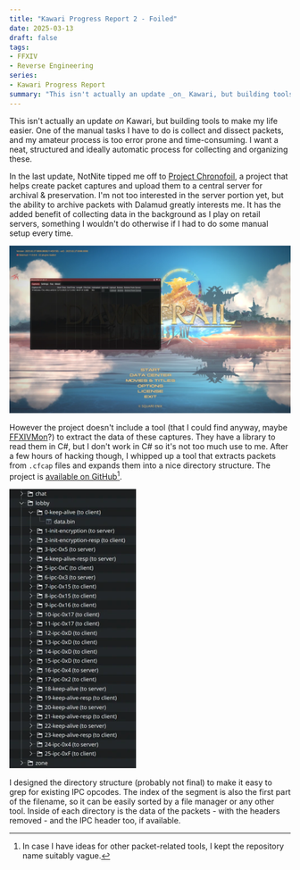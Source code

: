 ```yaml
---
title: "Kawari Progress Report 2 - Foiled"
date: 2025-03-13
draft: false
tags:
- FFXIV
- Reverse Engineering
series:
- Kawari Progress Report
summary: "This isn't actually an update _on_ Kawari, but building tools to make my life easier."
---
```


This isn't actually an update _on_ Kawari, but building tools to make my life easier. One of the manual tasks I have to do is collect and dissect packets, and my amateur process is too error prone and time-consuming. I want a neat, structured and ideally automatic process for collecting and organizing these.

In the last update, NotNite tipped me off to [Project Chronofoil](https://github.com/ProjectChronofoil), a project that helps create packet captures and upload them to a central server for archival & preservation. I'm not too interested in the server portion yet, but the ability to archive packets with Dalamud greatly interests me. It has the added benefit of collecting data in the background as I play on retail servers, something I wouldn't do otherwise if I had to do some manual setup every time.

![The Chronofoil plugin in-game, on the main menu. I already captured a session beforehand.](plugin.webp)

However the project doesn't include a tool (that I could find anyway, maybe [FFXIVMon](https://github.com/takhlaq/ffxivmon)?) to extract the data of these captures. They have a library to read them in C#, but I don't work in C# so it's not too much use to me. After a few hours of hacking though, I whipped up a tool that extracts packets from `.cfcap` files and expands them into a nice directory structure. The project is [available on GitHub](https://github.com/redstrate/XIVPacketTools)[^1].

![An example of what the extracted directory structure looks like.](directory.webp)

I designed the directory structure (probably not final) to make it easy to grep for existing IPC opcodes. The index of the segment is also the first part of the filename, so it can be easily sorted by a file manager or any other tool. Inside of each directory is the data of the packets - with the headers removed - and the IPC header too, if available.

[^1]: In case I have ideas for other packet-related tools, I kept the repository name suitably vague.
